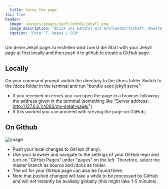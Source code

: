 ```yaml
---
  title: Serve the page
toc: true
header:
  image: /assets/images/spotlight01/jekyll.png
  image_description: "Blick ins Lahntal mit Grünlandwirtschaft, Baustelle für Stromtrassen und Regenbogen."
  caption: "Foto: T. Nauss / CC0"
---
```


Um deine Jekyll page zu erstellen wird zuerst die 
Start with your Jekyll page at first locally and then push it to github to create a GitHub page.
<!--more-->

## Locally

On your command prompt switch the directory to the /docs folder
Switch to the /docs folder in the terminal and run "bundle exec jekyll serve"
* If you received no errors you can open the page in a browser following the address given in the terminal (something like "Server address: http://127.0.0.1:4000/my-great-page/")
* If this worked you can proceed with serving the page on GitHub, 


## On Github

![image](../assets/images/spotlight01/gitHubPages.jpg)

* Push your local changes to GitHub (if any).
* Use your browser and navigate to the settings of your GitHub repo and turn on "GitHub Pages" under "pages" on the left. Therefore, select the master branch as source and /docs as folder.
* The url for your GitHub page can also be found there.
* Note that pushed changed will take a while to be processed by GitHub and will not instantly be availaby globally (this might take 1-5 minutes).
